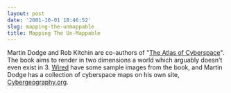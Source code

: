 ```yaml
---
layout: post
date: '2001-10-01 18:46:52'
slug: mapping-the-unmappable
title: Mapping The Un-Mappable
---
```


Martin Dodge and Rob Kitchin are co-authors of  "[The Atlas of Cyberspace](http://www.kitchin.org/atlas/index.html)". The book aims to render in two dimensions a world which arguably doesn't even exist in 3. [Wired](http://www.wired.com/news/culture/0,1284,46412,00.html) have some sample images from the book, and Martin Dodge has a collection of cyberspace maps on his own site, [Cybergeography.org](http://www.cybergeography.org/).